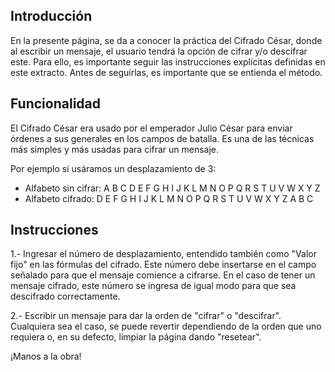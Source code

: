 
## Introducción

En la presente página, se da a conocer la práctica del Cifrado César, donde al escribir un mensaje, el usuario tendrá la opción de cifrar y/o descifrar este. Para ello, es importante seguir las instrucciones explícitas definidas en este extracto.
Antes de seguirlas, es importante que se entienda el método.

## Funcionalidad

El Cifrado César era usado por el emperador Julio César para enviar órdenes a sus generales en los campos de batalla. Es una de las técnicas más simples y más usadas para cifrar un mensaje.

Por ejemplo si usáramos un desplazamiento de 3:

* Alfabeto sin cifrar: A B C D E F G H I J K L M N O P Q R S T U V W X Y Z
* Alfabeto cifrado: D E F G H I J K L M N O P Q R S T U V W X Y Z A B C

## Instrucciones

   1.- Ingresar el número de desplazamiento, entendido también como "Valor fijo" en las fórmulas del cifrado. Este número debe insertarse en el campo señalado para que el mensaje comience a cifrarse.
   En el caso de tener un mensaje cifrado, este número se ingresa de igual modo para que sea descifrado correctamente.
   
   2.- Escribir un mensaje para dar la orden de "cifrar" o "descifrar". 
   Cualquiera sea el caso, se puede revertir dependiendo de la orden que uno requiera o, en su defecto, limpiar la página dando "resetear".

¡Manos a la obra!